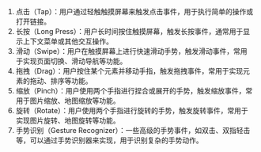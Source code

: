 1. 点击（Tap）：用户通过轻触触摸屏幕来触发点击事件，用于执行简单的操作或打开链接。
2. 长按（Long Press）：用户长时间按住触摸屏幕，触发长按事件，通常用于显示上下文菜单或其他交互操作。
3. 滑动（Swipe）：用户在触摸屏幕上进行快速滑动手势，触发滑动事件，常用于实现页面切换、滑动导航等功能。
4. 拖拽（Drag）：用户按住某个元素并移动手指，触发拖拽事件，常用于实现元素的拖动、排序等功能。
5. 缩放（Pinch）：用户使用两个手指进行捏合或展开的手势，触发缩放事件，常用于图片缩放、地图缩放等功能。
6. 旋转（Rotate）：用户使用两个手指进行旋转的手势，触发旋转事件，常用于实现图片旋转、地图旋转等功能。
7. 手势识别（Gesture Recognizer）：一些高级的手势事件，如双击、双指轻击等，可以通过手势识别器来实现，用于识别复杂的手势动作。